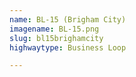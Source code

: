 ```yaml
---
name: BL-15 (Brigham City)
imagename: BL-15.png
slug: bl15brighamcity
highwaytype: Business Loop

---
```

